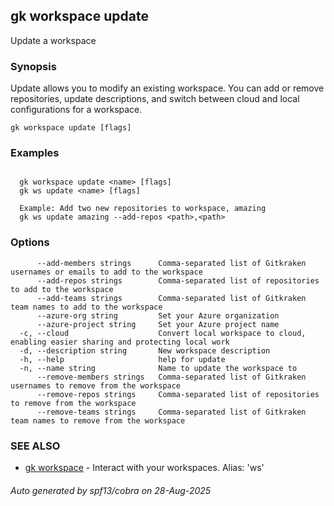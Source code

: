 ## gk workspace update

Update a workspace

### Synopsis


Update allows you to modify an existing workspace. You can add or remove repositories, update descriptions, 
and switch between cloud and local configurations for a workspace.


```
gk workspace update [flags]
```

### Examples

```

  gk workspace update <name> [flags]
  gk ws update <name> [flags]
  
  Example: Add two new repositories to workspace, amazing
  gk ws update amazing --add-repos <path>,<path>

```

### Options

```
      --add-members strings      Comma-separated list of Gitkraken usernames or emails to add to the workspace
      --add-repos strings        Comma-separated list of repositories to add to the workspace
      --add-teams strings        Comma-separated list of Gitkraken team names to add to the workspace
      --azure-org string         Set your Azure organization
      --azure-project string     Set your Azure project name
  -c, --cloud                    Convert local workspace to cloud, enabling easier sharing and protecting local work
  -d, --description string       New workspace description
  -h, --help                     help for update
  -n, --name string              Name to update the workspace to
      --remove-members strings   Comma-separated list of Gitkraken usernames to remove from the workspace
      --remove-repos strings     Comma-separated list of repositories to remove from the workspace
      --remove-teams strings     Comma-separated list of Gitkraken team names to remove from the workspace
```

### SEE ALSO

* [gk workspace](gk_workspace.md)	 - Interact with your workspaces. Alias: 'ws'

###### Auto generated by spf13/cobra on 28-Aug-2025
